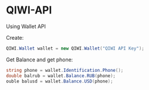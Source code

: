 # QIWI-API

Using Wallet API

Create:
```C#
QIWI.Wallet wallet = new QIWI.Wallet("QIWI API Key");
```
Get Balance and get phone:
```C#
string phone = wallet.Identification.Phone();
double balrub = wallet.Balance.RUB(phone);
ouble balusd = wallet.Balance.USD(phone);
```
